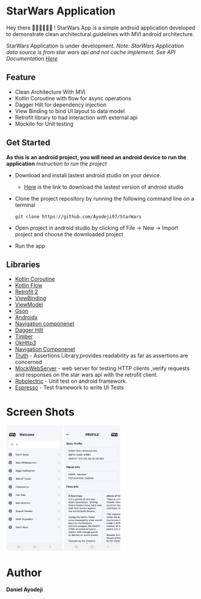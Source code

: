 # StarWars Application

Hey there 👋🏼👋🏼👋🏼 !
StarWars App is a simple android application developed to demonstrate clean architectural guidelines with MVI android architecture.

StarWars Application is under development.
_Note: StarWars Application data source is from star wars api and not cache implement.
See API Documentation [Here]("https://swapi.dev/documentation#android")_

## Feature
* Clean Architecture With MVI
* Kotlin Coroutine with flow for async operations
* Dagger Hilt for dependency injection
* View Binding to bind UI layout to data model
* Retrofit library to had interaction with external api
* Mockito for Unit testing

## Get Started
**As this is an android project, you will need an android device to run the application**
_Instruction to run the project_
* Download and install lastest android studio on your device.
    - [Here](https://developer.android.com/studio) is the link to download the lastest version of android studio
* Clone the project repository by running the following command line on a terminal

    ```
    git clone https://github.com/Ayodeji97/StarWars
    ```
* Open project in android studio by clicking of File -> New -> Import project and choose the downloaded project
* Run the app

## Libraries
* [Kotlin Coroutine](https://developer.android.com/kotlin/coroutines)
* [Kotlin Flow](https://developer.android.com/kotlin/flow)
* [Retrofit 2](https://github.com/square/retrofit)
* [ViewBinding](https://developer.android.com/topic/libraries/view-binding)
* [ViewModel](https://developer.android.com/topic/libraries/architecture/viewmodel)
* [Gson](https://github.com/google/gson)
* [Androidx](https://developer.android.com/jetpack/androidx)
* [Navigation componenet](https://developer.android.com/guide/navigation)
* [Dagger Hilt](https://dagger.dev/hilt/)
* [Timber](https://github.com/JakeWharton/timber)
* [OkHttp3](https://square.github.io/okhttp/)
* [Navigation Componenet](https://developer.android.com/guide/navigation)
* [Truth](https://truth.dev/) - Assertions Library,provides readability as far as assertions are concerned
* [MockWebServer](https://github.com/square/okhttp/tree/master/mockwebserver) - web server for testing HTTP clients ,verify requests and responses on the star wars api with the retrofit client.
* [Robolectric](http://robolectric.org/) - Unit test on android framework.
* [Espresso](https://developer.android.com/training/testing/espresso) - Test framework to write UI Tests

# Screen Shots
<p float="left">
  <img src="app/src/main/res/drawable/starwar_first.jpeg" width="150" />
  <img src="app/src/main/res/drawable/starwars_second.jpeg" width="150" />
</p>

# Author
**Daniel Ayodeji**





